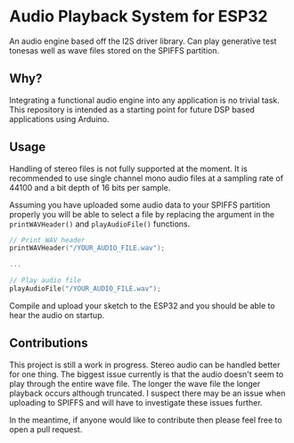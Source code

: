 # Audio Playback System for ESP32

An audio engine based off the I2S driver library. Can play generative test tonesas well as wave files stored on the SPIFFS partition.

## Why?

Integrating a functional audio engine into any application is no trivial task. This repository is intended as a starting point for future DSP based applications using Arduino.

## Usage

Handling of stereo files is not fully supported at the moment. It is recommended to use single channel mono audio files at a sampling rate of 44100 and a bit depth of 16 bits per sample. 

Assuming you have uploaded some audio data to your SPIFFS partition properly you will be able to select a file by replacing the argument in the `printWAVHeader()` and `playAudioFile()` functions.

```ino
// Print WAV header
printWAVHeader("/YOUR_AUDIO_FILE.wav");

...

// Play audio file
playAudioFile("/YOUR_AUDIO_FILE.wav");
```

Compile and upload your sketch to the ESP32 and you should be able to hear the audio on startup.

## Contributions

This project is still a work in progress. Stereo audio can be handled better for one thing. The biggest issue currently is that the audio doesn't seem to play through the entire wave file. The longer the wave file the longer playback occurs although truncated. I suspect there may be an issue when uploading to SPIFFS and will have to investigate these issues further.

In the meantime, if anyone would like to contribute then please feel free to open a pull request.
